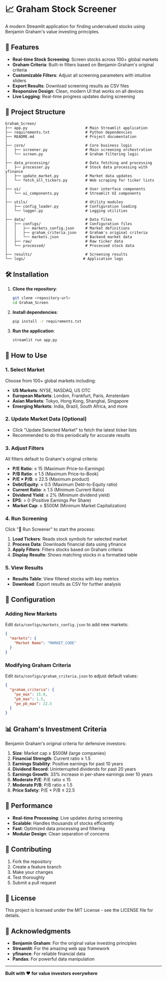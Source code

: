 # 📈 Graham Stock Screener

A modern Streamlit application for finding undervalued stocks using Benjamin Graham's value investing principles.

## 🚀 Features

- **Real-time Stock Screening**: Screen stocks across 100+ global markets
- **Graham Criteria**: Built-in filters based on Benjamin Graham's original criteria
- **Customizable Filters**: Adjust all screening parameters with intuitive sliders
- **Export Results**: Download screening results as CSV files
- **Responsive Design**: Clean, modern UI that works on all devices
- **Live Logging**: Real-time progress updates during screening

## 📁 Project Structure

```
Graham_Screen/
├── app.py                          # Main Streamlit application
├── requirements.txt                # Python dependencies
├── README.md                       # Project documentation
│
├── core/                           # Core business logic
│   ├── screener.py                 # Main screening orchestration
│   └── screen.py                   # Graham filtering logic
│
├── data_processing/                # Data fetching and processing
│   ├── processer.py                # Stock data processing with yfinance
│   ├── update_market.py            # Market data updates
│   └── fetch_all_tickers.py        # Web scraping for ticker lists
│
├── ui/                             # User interface components
│   └── ui_components.py            # Streamlit UI components
│
├── utils/                          # Utility modules
│   ├── config_loader.py            # Configuration loading
│   └── logger.py                   # Logging utilities
│
├── data/                           # Data files
│   ├── configs/                    # Configuration files
│   │   ├── markets_config.json     # Market definitions
│   │   ├── graham_criteria.json    # Graham's original criteria
│   │   └── markets.json            # Backend market data
│   ├── raw/                        # Raw ticker data
│   └── processed/                  # Processed stock data
│
├── results/                        # Screening results
└── logs/                          # Application logs
```

## 🛠️ Installation

1. **Clone the repository**:
   ```bash
   git clone <repository-url>
   cd Graham_Screen
   ```

2. **Install dependencies**:
   ```bash
   pip install -r requirements.txt
   ```

3. **Run the application**:
   ```bash
   streamlit run app.py
   ```

## 🎯 How to Use

### 1. Select Market
Choose from 100+ global markets including:
- **US Markets**: NYSE, NASDAQ, US OTC
- **European Markets**: London, Frankfurt, Paris, Amsterdam
- **Asian Markets**: Tokyo, Hong Kong, Shanghai, Singapore
- **Emerging Markets**: India, Brazil, South Africa, and more

### 2. Update Market Data (Optional)
- Click "Update Selected Market" to fetch the latest ticker lists
- Recommended to do this periodically for accurate results

### 3. Adjust Filters
All filters default to Graham's original criteria:
- **P/E Ratio**: ≤ 15 (Maximum Price-to-Earnings)
- **P/B Ratio**: ≤ 1.5 (Maximum Price-to-Book)
- **P/E × P/B**: ≤ 22.5 (Maximum product)
- **Debt/Equity**: ≤ 0.5 (Maximum Debt-to-Equity ratio)
- **Current Ratio**: ≥ 1.5 (Minimum Current Ratio)
- **Dividend Yield**: ≥ 2% (Minimum dividend yield)
- **EPS**: > 0 (Positive Earnings Per Share)
- **Market Cap**: ≥ $500M (Minimum Market Capitalization)

### 4. Run Screening
Click "🚀 Run Screener" to start the process:
1. **Load Tickers**: Reads stock symbols for selected market
2. **Process Data**: Downloads financial data using yfinance
3. **Apply Filters**: Filters stocks based on Graham criteria
4. **Display Results**: Shows matching stocks in a formatted table

### 5. View Results
- **Results Table**: View filtered stocks with key metrics
- **Download**: Export results as CSV for further analysis

## 🔧 Configuration

### Adding New Markets
Edit `data/configs/markets_config.json` to add new markets:
```json
{
  "markets": {
    "Market Name": "MARKET_CODE"
  }
}
```

### Modifying Graham Criteria
Edit `data/configs/graham_criteria.json` to adjust default values:
```json
{
  "graham_criteria": {
    "pe_max": 15.0,
    "pb_max": 1.5,
    "pe_pb_max": 22.5
  }
}
```

## 📊 Graham's Investment Criteria

Benjamin Graham's original criteria for defensive investors:

1. **Size**: Market cap ≥ $500M (large companies)
2. **Financial Strength**: Current ratio ≥ 1.5
3. **Earnings Stability**: Positive earnings for past 10 years
4. **Dividend Record**: Uninterrupted dividends for past 20 years
5. **Earnings Growth**: 33% increase in per-share earnings over 10 years
6. **Moderate P/E**: P/E ratio ≤ 15
7. **Moderate P/B**: P/B ratio ≤ 1.5
8. **Price Safety**: P/E × P/B ≤ 22.5

## 🚀 Performance

- **Real-time Processing**: Live updates during screening
- **Scalable**: Handles thousands of stocks efficiently
- **Fast**: Optimized data processing and filtering
- **Modular Design**: Clean separation of concerns

## 🤝 Contributing

1. Fork the repository
2. Create a feature branch
3. Make your changes
4. Test thoroughly
5. Submit a pull request

## 📝 License

This project is licensed under the MIT License - see the LICENSE file for details.

## 🙏 Acknowledgments

- **Benjamin Graham**: For the original value investing principles
- **Streamlit**: For the amazing web app framework
- **yfinance**: For reliable financial data
- **Pandas**: For powerful data manipulation

---

**Built with ❤️ for value investors everywhere**
